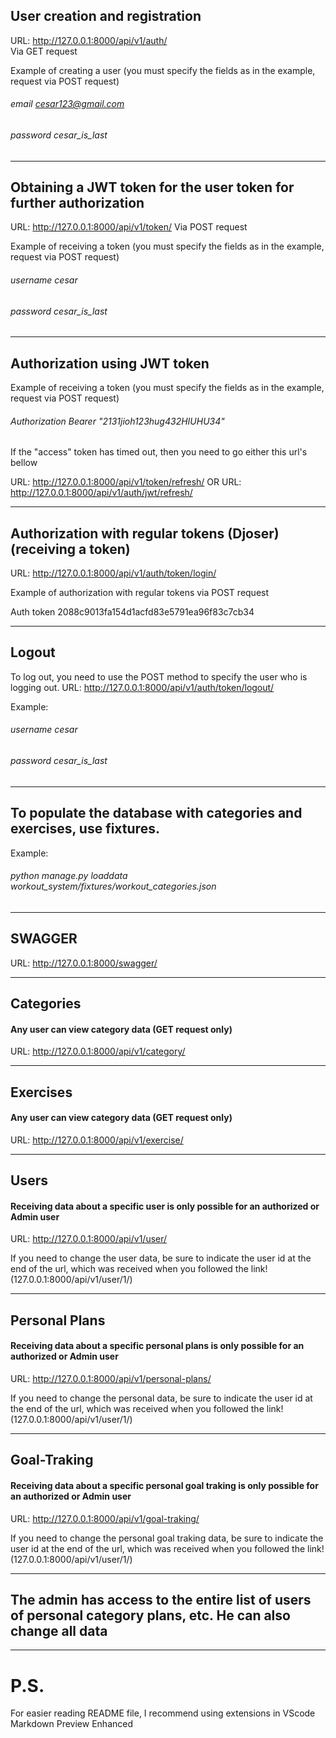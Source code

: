 ## User creation and registration
URL: http://127.0.0.1:8000/api/v1/auth/  
Via GET request

Example of creating a user (you must specify the fields as in the example, request via POST request)

###### email cesar123@gmail.com
###### password cesar_is_last 
______


## Obtaining a JWT token for the user token for further authorization

URL: http://127.0.0.1:8000/api/v1/token/
Via POST request

Example of receiving a token (you must specify the fields as in the example, request via POST request)

###### username cesar
###### password cesar_is_last
_____
## Authorization using JWT token

Example of receiving a token (you must specify the fields as in the example, request via POST request)

###### Authorization Bearer "2131jioh123hug432HIUHU34"

If the "access" token has timed out, then you need to go either this url's  bellow

URL: http://127.0.0.1:8000/api/v1/token/refresh/ 
OR
URL: http://127.0.0.1:8000/api/v1/auth/jwt/refresh/
_____

## Authorization with regular tokens (Djoser) (receiving a token)
URL: http://127.0.0.1:8000/api/v1/auth/token/login/ 

Example of authorization with regular tokens via POST request

Auth token 2088c9013fa154d1acfd83e5791ea96f83c7cb34
_____

## Logout 

To log out, you need to use the POST method to specify the user who is logging out.
URL: http://127.0.0.1:8000/api/v1/auth/token/logout/

Example:
###### username cesar
###### password cesar_is_last
____

## To populate the database with categories and exercises, use fixtures.
Example:

###### python manage.py loaddata workout_system/fixtures/workout_categories.json
_____

## SWAGGER
URL: http://127.0.0.1:8000/swagger/
_____

## Categories
#### Any user can view category data (GET request only)
URL: http://127.0.0.1:8000/api/v1/category/
___

## Exercises
#### Any user can view category data (GET request only)
URL: http://127.0.0.1:8000/api/v1/exercise/
___

## Users
#### Receiving data about a specific user is only possible for an authorized or Admin user
URL: http://127.0.0.1:8000/api/v1/user/

If you need to change the user data, be sure to indicate the user id at the end of the url, which was received when you followed the link! (127.0.0.1:8000/api/v1/user/1/)
___

## Personal Plans
#### Receiving data about a specific personal plans is only possible for an authorized or Admin user
URL: http://127.0.0.1:8000/api/v1/personal-plans/

If you need to change the personal data, be sure to indicate the user id at the end of the url, which was received when you followed the link! (127.0.0.1:8000/api/v1/user/1/)
___

## Goal-Traking
#### Receiving data about a specific personal goal traking is only possible for an authorized or Admin user
URL: http://127.0.0.1:8000/api/v1/goal-traking/

If you need to change the personal goal traking data, be sure to indicate the user id at the end of the url, which was received when you followed the link! (127.0.0.1:8000/api/v1/user/1/)

___
## The admin has access to the entire list of users of personal category plans, etc. He can also change all data
___

# P.S. 
For easier reading README
file, I recommend using extensions in VScode
Markdown Preview Enhanced



















